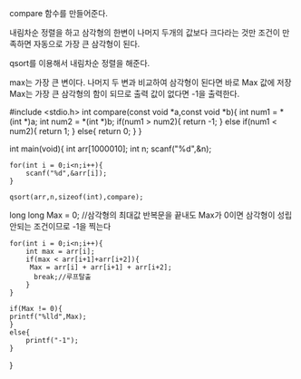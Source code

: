 compare 함수를 만들어준다.

내림차순 정렬을 하고 삼각형의 한변이 나머지 두개의 값보다 크다라는 것만
조건이 만족하면 자동으로 가장 큰 삼각형이 된다.

qsort를 이용해서 내림차순 정렬을 해준다.

max는 가장 큰 변이다.
나머지 두 변과 비교하여 삼각형이 된다면 바로
Max 값에 저장
Max는 가장 큰 삼각형의 함이 되므로 출력
값이 없다면 -1을 출력한다.


#include <stdio.h>
int compare(const void *a,const void *b){
    int num1 = *(int *)a;
    int num2 = *(int *)b;
    if(num1 > num2){
        return -1;
    }
    else if(num1 < num2){
        return 1;
    }
    else{
        return 0;
    }
}
 
int main(void){
    int arr[1000010];
    int n;
    scanf("%d",&n);
 
    for(int i = 0;i<n;i++){
        scanf("%d",&arr[i]);
    }
 
    qsort(arr,n,sizeof(int),compare); 
 
   long long Max = 0;
    //삼각형의 최대값 반복문을 끝내도 Max가 0이면 삼각형이 성립 안되는 조건이므로 -1을 찍는다

 
    for(int i = 0;i<n;i++){
        int max = arr[i]; 
        if(max < arr[i+1]+arr[i+2]){ 
         Max = arr[i] + arr[i+1] + arr[i+2]; 
          break;//루프탈출
        }
    }
 
    if(Max != 0){
    printf("%lld",Max);
    }
    else{
        printf("-1");
    }
}
